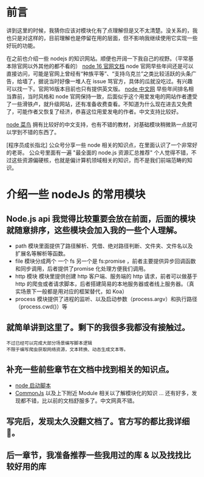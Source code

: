 # 前言
讲到这里的时候，我猜你应该对模块化有了点理解但是又不太清楚。没关系的，我也只是对这样的，目前理解也是停留在用的层面，但不影响我继续使用它实现一些好玩的功能。

在之前也介绍一些 nodejs 的知识网站。顺便也开阔一下我自己的视野。（平常基本除官网以外其他的都不看的）
[node 16 官网文档](https://nodejs.org/docs/latest-v16.x/api/)
    node 官网早些年间还是可以直接访问，可能是官网上曾经有“种族平等”、“支持乌克兰”之类比较活跃的头条广告，给墙了，据说当时好像一堆人在 issue 骂官方，具体的瓜就没吃过。有兴趣可以找一下。官网16版本目前也只有提供英文版。
[node 中文网](http://www.nodejs.com.cn/api-v16/documentation.html) 早些年间排名相当靠前，当时风格和 node 官网保持一致，后面似乎这个用爱发电的网站作者遭受了一些滑铁卢，就升级网站，还有准备收费查看。不知道为什么现在进去又免费了，可能作者又恢复了经济，恭喜这位用爱发电的作者。中文支持比较好。

[node 菜鸟](https://www.runoob.com/nodejs/nodejs-repl.html) 拥有比较好的中文支持，也有不错的教材，对基础模块稍微熟一点就可以学到不错的东西了。

[程序员成长指北] 公众号分享一些 node 相关的知识点，在里面认识了一个非常好的老哥。
    公众号里面有一遍 "最全面的 node.js 资源汇总推荐" 个人觉得不错，不过这些资源偏硬核，也就是偏计算机领域相关的知识，而不是我们前端范畴的知识。

# 介绍一些 nodeJs 的常用模块

## Node.js api 我觉得比较重要会放在前面，后面的模块就随意排序，这些模块会加入我的一些个人理解。
- path 模块里面提供了路径解析、凭借、绝对路径判断、文件夹、文件名以及扩展名等解析等函数。 
- file 模块分成两个 一个 fs 另一个是 fs:promise ，前者主要提供异步回调函数和同步调用，后者提供了promise 化处理方便我们调用。
- http 模块 模块里提供创建 http 客户端、服务端的 http 请求，前者可以做基于 http 的爬虫或者请求脚本，后者搭建简易的本地服务器或者线上服务器。（真实场景下一般都是用对应的框架替代，如 Koa）
- process 模块提供了进程的监听、以及启动参数（process.argv）和执行路径（process.cwd()）等

## 就简单讲到这里了。剩下的我很多我都没有接触过。
    不过已经可以完成大部分场景编写脚本逻辑
    不限于编写爬虫获取网络资源，文本转换、动态生成文本等。

## 补充一些前些章节在文档中找到相关的知识点。
- [node 启动脚本](http://www.nodejs.com.cn/api-v16/cli.html#program-entry-point)
- [CommonJs](http://www.nodejs.com.cn/api-v16/modules.html) 以及上下附近 Module 相关以了解模块化的知识
... 还有好多，发现都不错，比以前的文档舒服多了。中文网真不错。

## 写完后，发现太久没翻文档了。官方写的都比我详细 🥹。

## 后一章节，我准备推荐一些我用过的库 & 以及找找比较好用的库